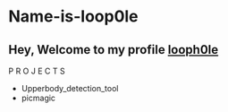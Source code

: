 # Name-is-loop0le

Hey,
Welcome to my profile [looph0le](https://www.github.com/looph0le)
---
P R O J E C T S
 - Upperbody_detection_tool
 - picmagic
